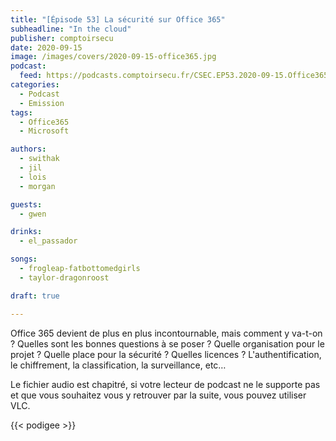 ```yaml
---
title: "[Épisode 53] La sécurité sur Office 365"
subheadline: "In the cloud"
publisher: comptoirsecu
date: 2020-09-15
image: /images/covers/2020-09-15-office365.jpg
podcast:
  feed: https://podcasts.comptoirsecu.fr/CSEC.EP53.2020-09-15.Office365.m4a
categories:
  - Podcast
  - Emission
tags:
  - Office365
  - Microsoft

authors:
  - swithak
  - jil
  - lois
  - morgan

guests:
  - gwen

drinks:
  - el_passador

songs:
  - frogleap-fatbottomedgirls
  - taylor-dragonroost

draft: true 

---
```


Office 365 devient de plus en plus incontournable, mais comment y va-t-on ? Quelles sont les bonnes questions à se poser ? Quelle organisation pour le projet ? Quelle place pour la sécurité ? Quelles licences ? L'authentification, le chiffrement, la classification, la surveillance, etc…

Le fichier audio est chapitré, si votre lecteur de podcast ne le supporte pas et que vous souhaitez vous y retrouver par la suite, vous pouvez utiliser VLC.

{{< podigee >}}
